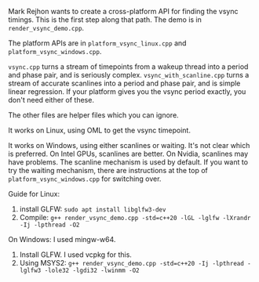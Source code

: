 Mark Rejhon wants to create a cross-platform API for finding the vsync timings. This is the first step along that path. The demo is in `render_vsync_demo.cpp`.

The platform APIs are in `platform_vsync_linux.cpp` and `platform_vsync_windows.cpp`.

`vsync.cpp` turns a stream of timepoints from a wakeup thread into a period and phase pair, and is seriously complex. `vsync_with_scanline.cpp` turns a stream of accurate scanlines into a period and phase pair, and is simple linear regression. If your platform gives you the vsync period exactly, you don't need either of these.

The other files are helper files which you can ignore.

It works on Linux, using OML to get the vsync timepoint.

It works on Windows, using either scanlines or waiting. It's not clear which is preferred. On Intel GPUs, scanlines are better. On Nvidia, scanlines may have problems. The scanline mechanism is used by default. If you want to try the waiting mechanism, there are instructions at the top of `platform_vsync_windows.cpp` for switching over.

Guide for Linux:
1. install GLFW: `sudo apt install libglfw3-dev`
2. Compile: `g++ render_vsync_demo.cpp -std=c++20 -lGL -lglfw -lXrandr -Ij -lpthread -O2`

On Windows:
I used mingw-w64.
1. Install GLFW. I used vcpkg for this.
2. Using MSYS2: `g++ render_vsync_demo.cpp -std=c++20 -Ij -lpthread -lglfw3 -lole32 -lgdi32 -lwinmm -O2`